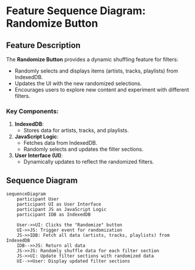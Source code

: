# Feature Sequence Diagram: Randomize Button

## Feature Description
The **Randomize Button** provides a dynamic shuffling feature for filters:
- Randomly selects and displays items (artists, tracks, playlists) from IndexedDB.
- Updates the UI with the new randomized selections.
- Encourages users to explore new content and experiment with different filters.

### Key Components:
1. **IndexedDB**:
   - Stores data for artists, tracks, and playlists.
2. **JavaScript Logic**:
   - Fetches data from IndexedDB.
   - Randomly selects and updates the filter sections.
3. **User Interface (UI)**:
   - Dynamically updates to reflect the randomized filters.

## Sequence Diagram

```mermaid
sequenceDiagram
    participant User
    participant UI as User Interface
    participant JS as JavaScript Logic
    participant IDB as IndexedDB

    User->>UI: Clicks the "Randomize" button
    UI->>JS: Trigger event for randomization
    JS->>IDB: Fetch all data (artists, tracks, playlists) from IndexedDB
    IDB-->>JS: Return all data
    JS->>JS: Randomly shuffle data for each filter section
    JS->>UI: Update filter sections with randomized data
    UI-->>User: Display updated filter sections
```